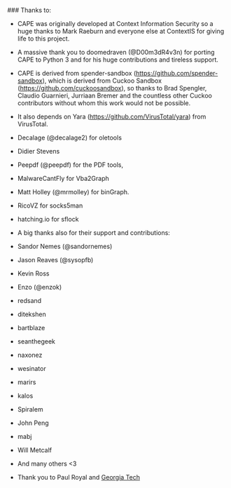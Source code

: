 ### Thanks to:

* CAPE was originally developed at Context Information Security so a huge thanks to Mark Raeburn and everyone else at ContextIS for giving life to this project.
* A massive thank you to doomedraven (@D00m3dR4v3n) for porting CAPE to Python 3 and for his huge contributions and tireless support.
* CAPE is derived from spender-sandbox (https://github.com/spender-sandbox), which is derived from Cuckoo Sandbox (https://github.com/cuckoosandbox), so thanks to Brad Spengler, Claudio Guarnieri, Jurriaan Bremer and the countless other Cuckoo contributors without whom this work would not be possible.
* It also depends on Yara (https://github.com/VirusTotal/yara) from VirusTotal.
* Decalage (@decalage2) for oletools
* Didier Stevens
* Peepdf (@peepdf) for the PDF tools,
* MalwareCantFly for Vba2Graph
* Matt Holley (@mrmolley) for binGraph.
* RicoVZ for socks5man
* hatching.io for sflock
* A big thanks also for their support and contributions:
*  Sandor Nemes (@sandornemes)
*  Jason Reaves (@sysopfb)
*  Kevin Ross
*  Enzo (@enzok)
*  redsand
*  ditekshen
*  bartblaze
*  seanthegeek
*  naxonez
*  wesinator
*  marirs
*  kalos
*  Spiralem
*  John Peng
*  mabj
*  Will Metcalf
* And many others <3

* Thank you to Paul Royal and [Georgia Tech](https://www.cc.gatech.edu/)
